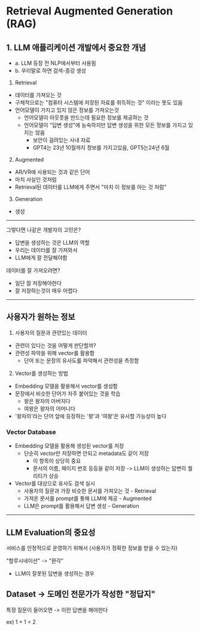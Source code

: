 # Retrieval Augmented Generation (RAG)

## 1. LLM 애플리케이션 개발에서 중요한 개념
- a. LLM 등장 전 NLP에서부터 사용됨
- b. 우리말로 하면 검색-증강 생성

1. Retrieval
- 데이터를 가져오는 것
- 구체적으로는 "컴퓨터 시스템에 저장된 자료를 취득하는 것" 이라는 뜻도 있음
- 언어모델이 가지고 있지 않은 정보를 가져오는것
  - 언어모델이 아웃풋을 만드는데 필요한 정보를 제공하는 것
  - 언어모델이 "답변 생성"에 능숙하지만 답변 생성을 위한 모든 정보를 가지고 있지는 않음
    - 보안이 걸려있는 사내 자료
    - GPT4는 23년 10월까지 정보를 가지고있음, GPT5는24년 6월
2. Augmented
- AR/VR에 사용되는 것과 같은 단어
- 마치 사실인 것처럼
- Retrieval된 데이터를 LLM에게 주면서 "마치 이 정보를 아는 것 처럼"

3. Generation
- 생성

----

그렇다면 나같은 개발자의 고민은?
- 답변을 생성하는 것은 LLM의 역할
- 우리는 데이터를 잘 가져와서
- LLM에게 잘 전달해야함

데이터를 잘 가져오려면?
- 일단 잘 저장해야한다
- 잘 저장하는것이 매우 어렵다

---

## 사용자가 원하는 정보

1. 사용자의 질문과 관련있는 데이터
- 관련이 있다는 것을 어떻게 판단할까?
- 관련성 파악을 위해 vector를 활용함
  - 단어 또는 문장의 유사도를 파악해서 관련성을 측정함
2. Vector를 생성하는 방법
- Embedding 모델을 활용해서 vector를 생성함
- 문장에서 비슷한 단어가 자주 붙어있는 것을 학습
  - 왕은 왕자의 아버지다
  - 여왕은 왕자의 어머니다
- '왕자의'라는 단어 앞에 등장하는 '왕'과 '여왕'은 유사할 가능성이 높다

### Vector Database

- Embedding 모델을 활용해 생성된 vector를 저장
  - 단순히 vector만 저장하면 안되고 metadata도 같이 저장
    - 이 항목이 상당히 중요
    - 문서의 이름, 페이지 번호 등등을 같이 저장 -> LLM이 생성하는 답변의 퀄리티가 상승
- Vector를 대상으로 유사도 검색 실시
  - 사용자의 질문과 가장 비슷한 문서를 가져오는 것 - Retrieval
  - 가져온 문서를 prompt를 통해 LLM에 제공 - Augmented
  - LLM은 prompt를 활용해서 답변 생성 - Generation

---

## LLM Evaluation의 중요성

서비스를 안정적으로 운영하기 위해서 (사용자가 정확한 정보를 받을 수 있는지)

"할루시네이션" -> "환각"
- LLM이 잘못된 답변을 생성하는 경우


## Dataset -> 도메인 전문가가 작성한 "정답지"

특정 질문이 들어오면 -> 이런 답변을 해야한다

ex) 1 + 1 = 2